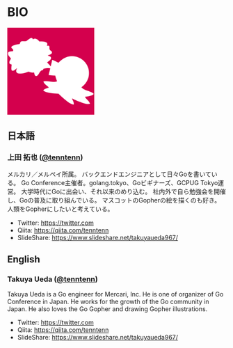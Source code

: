 # BIO

<img src="./logo.png" width="200px">

## 日本語

### 上田 拓也 ([@tenntenn](https://twitter.com))

メルカリ／メルペイ所属。
バックエンドエンジニアとして日々Goを書いている。
Go Conference主催者。golang.tokyo、Goビギナーズ、GCPUG Tokyo運営。
大学時代にGoに出会い、それ以来のめり込む。
社内外で自ら勉強会を開催し、Goの普及に取り組んでいる。
マスコットのGopherの絵を描くのも好き。人類をGopherにしたいと考えている。

* Twitter: https://twitter.com
* Qiita: https://qiita.com/tenntenn
* SlideShare: https://www.slideshare.net/takuyaueda967/

## English

### Takuya Ueda ([@tenntenn](https://twitter.com))

Takuya Ueda is a Go engineer for Mercari, Inc.
He is one of organizer of Go Conference in Japan.
He works for the growth of the Go community in Japan.
He also loves the Go Gopher and drawing Gopher illustrations.

* Twitter: https://twitter.com
* Qiita: https://qiita.com/tenntenn
* SlideShare: https://www.slideshare.net/takuyaueda967/
